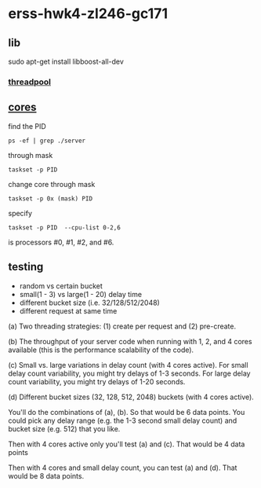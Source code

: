 # erss-hwk4-zl246-gc171


## lib

sudo apt-get install libboost-all-dev

### [threadpool](https://github.com/vit-vit/CTPL)

## [cores](https://www.howtoforge.com/linux-taskset-command/)

find the PID 

```
ps -ef | grep ./server
```

through mask

```
taskset -p PID
```

change core through mask
```
taskset -p 0x (mask) PID
``` 

specify 
```
taskset -p PID  --cpu-list 0-2,6
```
is processors #0, #1, #2, and #6.

## testing 

* random vs certain bucket
* small(1 - 3) vs large(1 - 20) delay time
* different bucket size (i.e. 32/128/512/2048)
* different request at same time

(a) Two threading strategies: (1) create per request and (2) pre-create.

(b) The throughput of your server code when running with 1, 2, and 4 cores available (this is the performance scalability of the code).

(c) Small vs. large variations in delay count (with 4 cores active). For small delay count variability, you might try delays of 1-3 seconds. For large delay count variability, you might try delays of 1-20 seconds. 

(d) Different bucket sizes (32, 128, 512, 2048) buckets (with 4 cores active).

 

You'll do the combinations of (a), (b).  So that would be 6 data points.  You could pick any delay range (e.g. the 1-3 second small delay count) and bucket size (e.g. 512) that you like.

Then with 4 cores active only you'll test (a) and (c).  That would be 4 data points

Then with 4 cores and small delay count, you can test (a) and (d).  That would be 8 data points.
